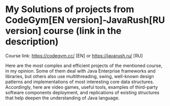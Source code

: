 # My Solutions of projects from CodeGym[EN version]-JavaRush[RU version] course (link in the description)
Course link: https://codegym.cc/ [EN] or https://javarush.ru/ [RU]

Here are the most complex and efficient projects of the mentioned course, in my opinion. Some of them deal with Java Enterprise frameworks and libraries, but others also use multithreading, swing, well-known design patterns and implementations of most interesting core data structures. Accordingly, here are video games, useful tools, examples of third-party software components deployment, and replications of existing structures that help deepen the understanding of Java language.
